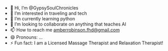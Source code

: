 - 👋 Hi, I’m @GypsySoulChronicles
- 👀 I’m interested in traveling and  tech
- 🌱 I’m currently learning python
- 💞️ I’m looking to collaborate on anything that teaches AI
- 📫 How to reach me amberrobinson.fhd@gmail.com
- 😄 Pronouns: ...
- ⚡ Fun fact: I am a Licensed Massage Therapist and Relaxation Therapist!

<!---
GypsySoulChronicles/GypsySoulChronicles is a ✨ special ✨ repository because its `README.md` (this file) appears on your GitHub profile.
You can click the Preview link to take a look at your changes.
--->
